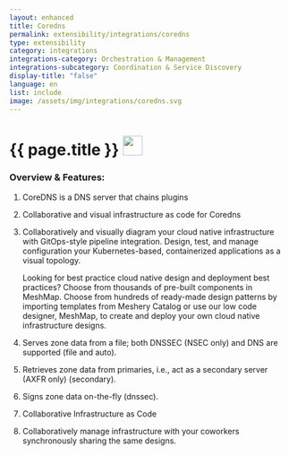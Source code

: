 ```yaml
---
layout: enhanced
title: Coredns
permalink: extensibility/integrations/coredns
type: extensibility
category: integrations
integrations-category: Orchestration & Management
integrations-subcategory: Coordination & Service Discovery
display-title: "false"
language: en
list: include
image: /assets/img/integrations/coredns.svg
---
```


<h1>{{ page.title }} <img src="{{ page.image }}" style="width: 35px; height: 35px;" /></h1>


<!-- This needs replaced with the Category property, not the sub-category.
 #### About: CoreDNS is a DNS server that chains plugins -->

### Overview & Features:

1. CoreDNS is a DNS server that chains plugins

2. Collaborative and visual infrastructure as code for Coredns

4. 
    Collaboratively and visually diagram your cloud native infrastructure with GitOps-style pipeline integration. Design, test, and manage configuration your Kubernetes-based, containerized applications as a visual topology.



    Looking for best practice cloud native design and deployment best practices? Choose from thousands of pre-built components in MeshMap. Choose from hundreds of ready-made design patterns by importing templates from Meshery Catalog or use our low code designer, MeshMap, to create and deploy your own cloud native infrastructure designs.



5. Serves zone data from a file; both DNSSEC (NSEC only) and DNS are supported (file and auto).

6. Retrieves zone data from primaries, i.e., act as a secondary server (AXFR only) (secondary).

7. Signs zone data on-the-fly (dnssec).

8. Collaborative Infrastructure as Code

9. Collaboratively manage infrastructure with your coworkers synchronously sharing the same designs.

